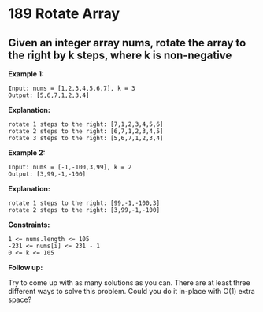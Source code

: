 # 189 Rotate Array

## Given an integer array nums, rotate the array to the right by k steps, where k is non-negative

**Example 1:**

```plaintext
Input: nums = [1,2,3,4,5,6,7], k = 3
Output: [5,6,7,1,2,3,4]
```

**Explanation:**

```plaintext
rotate 1 steps to the right: [7,1,2,3,4,5,6]
rotate 2 steps to the right: [6,7,1,2,3,4,5]
rotate 3 steps to the right: [5,6,7,1,2,3,4]
```

**Example 2:**

```plaintext
Input: nums = [-1,-100,3,99], k = 2
Output: [3,99,-1,-100]
```

**Explanation:**

```plaintext
rotate 1 steps to the right: [99,-1,-100,3]
rotate 2 steps to the right: [3,99,-1,-100]
```

**Constraints:**

```plaintext
1 <= nums.length <= 105
-231 <= nums[i] <= 231 - 1
0 <= k <= 105
```

**Follow up:**

Try to come up with as many solutions as you can. There are at least three different ways to solve this problem.
Could you do it in-place with O(1) extra space?

